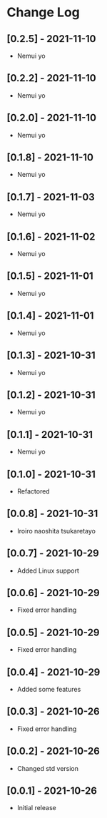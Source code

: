 # Change Log

## [0.2.5] - 2021-11-10

- Nemui yo

## [0.2.2] - 2021-11-10

- Nemui yo

## [0.2.0] - 2021-11-10

- Nemui yo

## [0.1.8] - 2021-11-10

- Nemui yo

## [0.1.7] - 2021-11-03

- Nemui yo

## [0.1.6] - 2021-11-02

- Nemui yo

## [0.1.5] - 2021-11-01

- Nemui yo

## [0.1.4] - 2021-11-01

- Nemui yo

## [0.1.3] - 2021-10-31

- Nemui yo

## [0.1.2] - 2021-10-31

- Nemui yo

## [0.1.1] - 2021-10-31

- Nemui yo

## [0.1.0] - 2021-10-31

- Refactored

## [0.0.8] - 2021-10-31

- Iroiro naoshita tsukaretayo

## [0.0.7] - 2021-10-29

- Added Linux support

## [0.0.6] - 2021-10-29

- Fixed error handling

## [0.0.5] - 2021-10-29

- Fixed error handling

## [0.0.4] - 2021-10-29

- Added some features

## [0.0.3] - 2021-10-26

- Fixed error handling

## [0.0.2] - 2021-10-26

- Changed std version

## [0.0.1] - 2021-10-26

- Initial release
